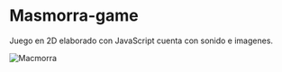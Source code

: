 ﻿ # Masmorra-game

Juego en 2D elaborado con JavaScript cuenta con sonido e imagenes.

![Macmorra](https://user-images.githubusercontent.com/62227970/147156508-8cb60123-5154-4dc9-af86-195c10c8f248.png)
